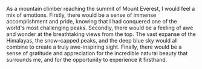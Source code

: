 As a mountain climber reaching the summit of Mount Everest, I would feel a mix of emotions. Firstly, there would be a sense of immense accomplishment and pride, knowing that I had conquered one of the world's most challenging peaks. Secondly, there would be a feeling of awe and wonder at the breathtaking views from the top. The vast expanse of the Himalayas, the snow-capped peaks, and the deep blue sky would all combine to create a truly awe-inspiring sight. Finally, there would be a sense of gratitude and appreciation for the incredible natural beauty that surrounds me, and for the opportunity to experience it firsthand.